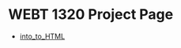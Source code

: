 # WEBT 1320 Project Page

<ul>
<li><a href="intro_to_HTML/index.html" target="_blank"> into_to_HTML
<?ul>